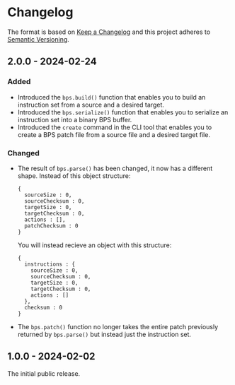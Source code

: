 # Changelog

The format is based on [Keep a Changelog](http://keepachangelog.com/) and this project adheres to [Semantic Versioning](https://semver.org/spec/v2.0.0.html).

## 2.0.0 - 2024-02-24

### Added

- Introduced the `bps.build()` function that enables you to build an instruction set from a source and a desired target.
- Introduced the `bps.serialize()` function that enables you to serialize an instruction set into a binary BPS buffer.
- Introduced the `create` command in the CLI tool that enables you to create a BPS patch file from a source file and a desired target file.

### Changed

- The result of `bps.parse()` has been changed, it now has a different shape. Instead of this object structure:
  ```
  {
    sourceSize : 0,
    sourceChecksum : 0,
    targetSize : 0,
    targetChecksum : 0,
    actions : [],
    patchChecksum : 0
  }
  ```
  You will instead recieve an object with this structure:
  ```
  {
    instructions : {
      sourceSize : 0,
      sourceChecksum : 0,
      targetSize : 0,
      targetChecksum : 0,
      actions : []
    },
    checksum : 0
  }
  ```
- The `bps.patch()` function no longer takes the entire patch previously returned by `bps.parse()` but instead just the instruction set.

## 1.0.0 - 2024-02-02

The initial public release.
